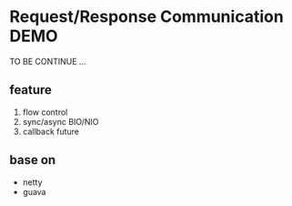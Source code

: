 # Request/Response Communication DEMO

TO BE CONTINUE ...

## feature

1. flow control
2. sync/async BIO/NIO
3. callback future

## base on

- netty
- guava
